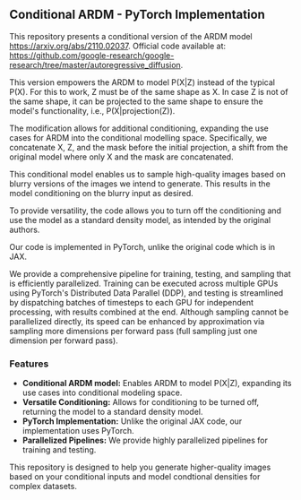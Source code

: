 ## Conditional ARDM - PyTorch Implementation

This repository presents a conditional version of the ARDM model https://arxiv.org/abs/2110.02037.
Official code available at: https://github.com/google-research/google-research/tree/master/autoregressive_diffusion. 

This version empowers the ARDM to model P(X|Z) instead of the typical P(X). For this to work, Z must be of the same shape as X. In case Z is not of the same shape, it can be projected to the same shape to ensure the model's functionality, i.e., P(X|projection(Z)).

The modification allows for additional conditioning, expanding the use cases for ARDM into the conditional modelling space. Specifically, we concatenate X, Z, and the mask before the initial projection, a shift from the original model where only X and the mask are concatenated.

This conditional model enables us to sample high-quality images based on blurry versions of the images we intend to generate. This results in the model conditioning on the blurry input as desired.

To provide versatility, the code allows you to turn off the conditioning and use the model as a standard density model, as intended by the original authors.

Our code is implemented in PyTorch, unlike the original code which is in JAX.

We provide a comprehensive pipeline for training, testing, and sampling that is efficiently parallelized. Training can be executed across multiple GPUs using PyTorch's Distributed Data Parallel (DDP), and testing is streamlined by dispatching batches of timesteps to each GPU for independent processing, with results combined at the end. Although sampling cannot be parallelized directly, its speed can be enhanced by approximation via sampling more dimensions per forward pass (full sampling just one dimension per forward pass).

### Features

- **Conditional ARDM model:** Enables ARDM to model P(X|Z), expanding its use cases into conditional modeling space.
- **Versatile Conditioning:** Allows for conditioning to be turned off, returning the model to a standard density model.
- **PyTorch Implementation:** Unlike the original JAX code, our implementation uses PyTorch.
- **Parallelized Pipelines:** We provide highly parallelized pipelines for training and testing.

This repository is designed to help you generate higher-quality images based on your conditional inputs and model condtional densities for complex datasets.
